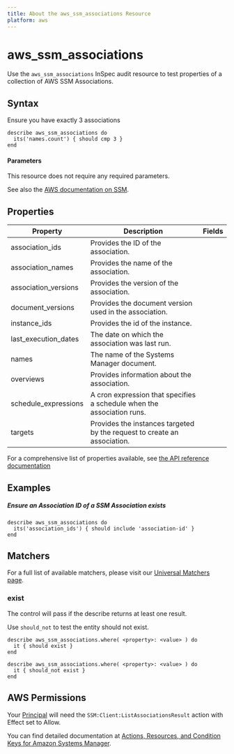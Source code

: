 ```yaml
---
title: About the aws_ssm_associations Resource
platform: aws
---
```


# aws\_ssm\_associations

Use the `aws_ssm_associations` InSpec audit resource to test properties of a collection of AWS SSM Associations.

## Syntax

 Ensure you have exactly 3 associations

    describe aws_ssm_associations do
      its('names.count') { should cmp 3 }
    end
    
#### Parameters

This resource does not require any required parameters.

See also the [AWS documentation on SSM](https://docs.aws.amazon.com/systems-manager/?id=docs_gateway).

## Properties

| Property | Description | Fields | 
| --- | --- | --- |
|association\_ids             | Provides the ID of the association. |
|association\_names           | Provides the name of the association. |
|association\_versions        | Provides the version of the association. |
|document\_versions           | Provides the document version used in the association. |
|instance\_ids                | Provides the id of the instance. |
|last\_execution\_dates       | The date on which the association was last run. |
|names                        | The name of the Systems Manager document. |
|overviews                    | Provides information about the association. |
|schedule\_expressions        | A cron expression that specifies a schedule when the association runs. |
|targets                      | Provides the instances targeted by the request to create an association. |

For a comprehensive list of properties available, see [the API reference documentation](https://docs.aws.amazon.com/systems-manager/latest/APIReference/API_Association.html)

## Examples

##### Ensure an Association ID of a SSM Association exists
    describe aws_ssm_associations do
      its('association_ids') { should include 'association-id' }
    end

## Matchers

For a full list of available matchers, please visit our [Universal Matchers page](https://www.inspec.io/docs/reference/matchers/).

### exist

The control will pass if the describe returns at least one result.

Use `should_not` to test the entity should not exist.

    describe aws_ssm_associations.where( <property>: <value> ) do
      it { should exist }
    end

    describe aws_ssm_associations.where( <property>: <value> ) do
      it { should_not exist }
    end

## AWS Permissions

Your [Principal](https://docs.aws.amazon.com/IAM/latest/UserGuide/intro-structure.html#intro-structure-principal) will need the `SSM:Client:ListAssociationsResult` action with Effect set to Allow.

You can find detailed documentation at [Actions, Resources, and Condition Keys for Amazon Systems Manager](https://docs.aws.amazon.com/IAM/latest/UserGuide/list_awssystemsmanager.html).